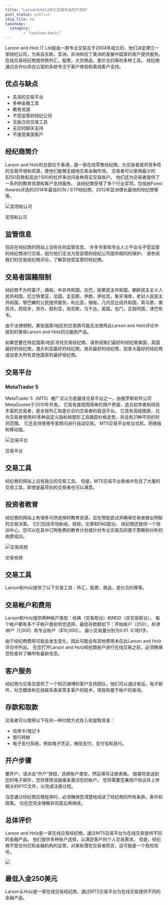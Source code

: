 ```yaml
---
title: "Larson＆Holz外汇交易平台开户测评"
post_status: publish
skip_file: no
taxonomy:
  category:
        - "toutiao-basic"
---
```


Larson and Holz IT Ltd是由一群专业交易员于2004年成立的，他们决定建立一家经纪公司，为来自东欧，亚洲，非洲和拉丁美洲的发展中国家的客户提供服务。 在线交易经纪商提供跨外汇，股票，大宗商品，差价合约等的多种工具。 经纪商通过合作伙伴办公室的系统专注于客户体验和离线客户支持。

## 优点与缺点

- 先进的交易平台
- 多种金融工具
- 教育资源
- 不受监管的经纪公司
- 无独立的交易工具
- 无实时聊天支持
- 不接受美国客户

## 经纪商简介

Larson and Holz的总部位于香港，是一家在线零售经纪商，为交易者提供竞争性的交易环境和资源，使他们能够无缝地交易金融市场。 交易者可以使用最少的$250存款和高达1:500的杠杆来访问各种真实交易账户。 他们还为交易者提供了一系列的教育资源和客户支持服务。 该经纪商获得了多个行业奖项，包括由Forex Awards评选的2014年最佳ECN / STP经纪商，2012年亚洲增长最快的经纪商等等。

![奖项和认可](https://cdn.fendou.la/funstoutiao/2020/11/Larson-and-Holz-Review-Awards-and-Recognition--1024x364.jpg "奖项和认可")

奖项和认可

## 监管信息

目前在经纪商的网站上没有任何监管信息。 许多专家和专业人士不会与不受监管的经纪商进行交易，因为他们无法为受监管的经纪公司提供相同的保护。 请参阅我们的交易经纪商评论，了解其他受监管的经纪商。

## 交易者国籍限制

经纪商不为阿富汗，缅甸，中非共和国，古巴，刚果民主共和国，朝鲜民主主义人民共和国，厄立特里亚，法国，圭亚那，伊朗，伊拉克，象牙海岸，老挝人民民主共和国，黎巴嫩的公民提供服务，利比亚，缅甸，几内亚比绍共和国，索马里，南苏丹，西班牙，苏丹，叙利亚，突尼斯，乌干达，美国，也门，瓦努阿图，津巴布韦。

由于法律限制，某些国家/地区的交易商可能无法使用此Larson and Holz评论中提到的某些Larson and Holz的功能和产品。

如果您要在特定国家/地区寻找交易经纪商，请参阅我们最好的经纪商美国，英国最好的经纪商，澳大利亚最好的经纪商，南非最好的经纪商，加拿大最好的经纪商或加拿大所有其他国家的最好经纪商。

## 交易平台

### MetaTrader 5

MetaTrader 5（MT5）被广泛认为是最佳交易平台之一，由俄罗斯软件公司MetaQuotes于2010年开发。 它具有直观而简单的用户界面，适合初学者和经验丰富的交易者，是全球外汇和差价合约交易者的首选平台。 它具有高级图表，允许交易者使用80多种自定义指标和图形工具跟踪价格走势，并且有21种不同的时间范围。 它还支持使用专家顾问进行自动交易。 MT5交易平台有台式机，网络版和移动版。

![交易平台](https://cdn.fendou.la/funstoutiao/2020/11/Larson-and-Holz-Review-Trading-Platform-.jpg "交易平台")

交易平台

## 交易工具

经纪商的网站上没有独立的交易工具。 但是，MT5交易平台表格中包含了大量的交易工具，即使是最苛刻的交易者也可以满意。

## 投资者教育

经纪商的网站上有很多可供选择的教育资源，旨在帮助尝试并确保交易者做出明智的交易决策。 它们包括市场新闻，视频，文章和FAQ部分。 经纪商还提供一个培训中心，您可以在其中订购免费的教育计划或针对专业交易员的基于策略和分析的收费培训。

![交易视频](https://cdn.fendou.la/funstoutiao/2020/11/Larson-and-Holz-Review-Videos.png "交易视频")

交易视频

## 交易工具

Larson和Holz提供了以下交易工具：外汇，股票，商品，差价合约等等。

## 交易帐户和费用

Larson和Holz提供两种帐户类型：经典（交易柜台）和NDD（非交易柜台）。 每个帐户都有多个子帐户类别供您选择，最低存款额如下：开始帐户（$250），标准帐户（$1,000）和专业帐户（$10,000）。 最小交易量分别为0.01. 0.1和1手。

由于经纪商费用可能会发生变化，因此可能会有其他费用未在此Larson and Holz评论中列出。 在您打开Larson and Holz经纪商账户进行在线交易之前，必须确保您检查并了解所有最新信息。

## 客户服务

经纪商为交易员提供了一个知识渊博的客户支持团队，他们可以通过电话，电子邮件，社交媒体和在线联系表来答复客户的技术，常规和基于帐户的查询。

## 存款和取款

交易者可以使用以下任何一种付款方式存入和提取资金：

- 信用卡/借记卡
- 银行转帐
- 电子支付系统，例如电子凭证，微信支付，支付宝和易付。

## 开户步骤

要开户，请点击“开户”按钮，选择账户类型，然后填写注册表格。 链接将发送到您的电子邮件，您将使用该链接来激活您的帐户。 您将需要签署用户协议并上传相关的KYC文件，以完成注册过程。

当您通过经纪商应用程序时，必须确保您清楚地阅读了经纪商的所有条款，条件和政策。 仅在您完全理解并同意后再继续。

## 总体评价

Larson and Holz是一家在线交易经纪商，通过MT5交易平台为在线交易提供不同的金融产品。 他们提供多种账户选择，以满足客户的个人交易需求。 但是，经纪商不受任何已知金融机构的监管，对某些潜在交易者而言，这可能是一个危险信号。

![](https://cdn.fendou.la/funstoutiao/2020/11/Larson-and-Holz-Logo.png)

## 最低入金250美元

Larson＆Holz是一家在线交易经纪商，通过MT5交易平台为在线交易提供不同的金融产品。
